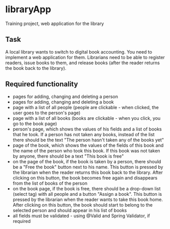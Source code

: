 # libraryApp
Training project, web application for the library

## Task
A local library wants to switch to digital book accounting. You need to implement a web application for them. Librarians need to be able to register readers, issue books to them, and release books (after the reader returns the book back to the library).

## Required functionality
- pages for adding, changing and deleting a person
- pages for adding, changing and deleting a book
- page with a list of all people (people are clickable - when clicked, the user goes to the person's page)
- page with a list of all books (books are clickable - when you click, you go to the book page)
- person's page, which shows the values of his fields and a list of books that he took. If a person has not taken any books, instead of the list there should be the text "The person hasn't taken any of the books yet"
- page of the book, which shows the values of the fields of this book and the name of the person who took this book. If this book was not taken by anyone, there should be a text "This book is free"
- on the page of the book, if the book is taken by a person, there should be a "Free the book" button next to his name. This button is pressed by the librarian when the reader returns this book back to the library. After clicking on this button, the book becomes free again and disappears from the list of books of the person
- on the book page, if the book is free, there should be a drop-down list (select tag) with all people and a button "Assign a book". This button is pressed by the librarian when the reader wants to take this book home. After clicking on this button, the book should start to belong to the selected person and should appear in his list of books
- all fields must be validated - using @Valid and Spring Validator, if required
